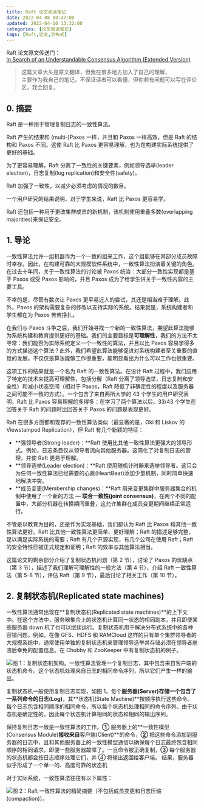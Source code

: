 ```yaml
---
title: Raft 论文阅读笔记
date: 2022-04-08 00:47:00
updated: 2022-04-10 13:32:00
categories: [论文阅读笔记]
tags: [Raft,论文,分布式]
---
```




Raft 论文原文传送门：  
[In Search of an Understandable Consensus Algorithm (Extended Version)](https://raft.github.io/raft.pdf)



> 这篇文章大头是原文翻译，但我在很多地方加入了自己的理解，  
> 主要作为我自己的笔记，不保证读者可以看懂，但你若有问题可以写在评论区，我会回复。



## 0. 摘要



Raft 是一种用于管理复制日志的一致性算法。

Raft 产生的结果和 (multi-)Paxos 一样，并且和 Paxos 一样高效，但是 Raft 的结构和 Paxos 不同。这使 Raft 比 Paxos 更容易理解，也为在构建实际系统提供了更好的基础。

为了更容易理解，Raft 分离了一致性的关键要素，例如领导选举(leader election)，日志复制(log replication)和安全性(safety)。

Raft 加强了一致性，以减少必须考虑的情况的数目。

一个用户研究的结果说明，对于学生来说，Raft 比 Paxos 更容易学。

Raft 还包括一种用于更改集群成员的新机制，该机制使用重叠多数(overlapping majorities)来保证安全。



## 1. 导论



一致性算法允许一组机器作为一个一致的组来工作，这个组能够在其部分成员故障时幸存。因此，在构建可靠的大规模软件系统中，一致性算法扮演着关键的角色。在过去十年间，关于一致性算法的讨论被 Paxos 统治：大部分一致性实现都是基于 Paxos 或受 Paxos 影响的，并且 Paxos 成为了给学生讲关于一致性内容的主要工具。

不幸的是，尽管有数次让 Paxos 更平易近人的尝试，其还是相当难于理解。此外，Paxos 的架构需要复杂的修改以支持实际的系统。结果就是，系统构建者和学生都在为 Paxos 苦苦挣扎。

在我们与 Paxos 斗争之后，我们开始寻找一个新的一致性算法，期望此算法能够为系统构建和教育提供更好的基础。我们的主要目标是**可理解性**，我们的方法不太寻常：我们能否为实际系统定义一个一致性的算法，并且以比 Paxos 容易学得多的方式描述这个算法？此外，我们希望此算法能够促进对系统构建者至关重要的直觉的发展。不仅仅是算法能够工作很重要，能明显看出为什么可以工作也很重要。

这项工作的结果就是一个名为 Raft 的一致性算法。在设计 Raft 过程中，我们应用了特定的技术来提高可理解性，包括分解（Raft 分离了领导选举，日志复制和安全性）和减小状态空间（相对于 Paxos，Raft 降低了非确定性的程度以及服务器之间可能不一致的方式）。一个包含了来自两所大学的 43 个学生的用户研究表明，Raft 比 Paxos 容易理解的多得多：在学习了两个算法以后，33/43 个学生在回答关于 Raft 的问题时比回答关于 Paxos 的问题是表现更好。

Raft 在很多方面都和现存的一致性算法类似（最显著的是，Oki 和 Liskov 的 Viewstamped Replication），但 Raft 有几个新颖的特征：

* **强领导者(Strong leader)：**Raft 使用比其他一致性算法更强大的领导形式。例如，日志条目仅从领导者流向其他服务器。这简化了对复制日志的管理，并使 Raft 更易于理解。
* **领导选举(Leader election)：**Raft 使用随机计时器来选举领导者。这只会为任何一致性算法已经需要的心跳(HeartBeat)添加少量机制，同时简单快速地解决冲突。
* **成员变更(Membership changes)：**Raft 用来变更集群中服务器集合的机制中使用了一个新的方法 — **联合一致性(joint consensus)**，在两个不同的配置中，大部分机器在转换期间重叠，这允许集群在成员变更期间继续正常运行。

不管是以教育为目的，还是作为实现基础，我们都认为 Raft 比 Paxos 和其他一致性算法更好。Raft 比其他一致性算法更简单、更好理解；Raft 的描述足够完整，足以满足实际系统的需要；Raft 有几个开源实现，有几个公司在使用 Raft；Raft 的安全特性已被正式规定和证明；Raft 的效率与其他算法相当。

这篇论文的剩余部分介绍了复制状态机问题（第 2 节），讨论了 Paxos 的优缺点（第 3 节），描述了我们理解可理解性的一般方法（第 4 节），介绍 Raft 一致性算法（第 5-8 节），评估 Raft（第 9 节），最后讨论了相关工作（第 10 节）。



## 2. 复制状态机(Replicated state machines)



一致性算法通常出现在**复制状态机(Replicated state machines)**的上下文中。在这个方法中，服务器集合上的状态机计算同一状态的相同副本，并且即使某些服务器 down 机了也可以继续运行。复制状态机用于解决分布式系统中的各种容错问题。例如，在像 GFS、HDFS 和 RAMCloud 这样的只有单个集群领导者的大规模系统中，通常使用单独的复制状态机来管理领导选举并存储必须在领导者崩溃后幸免的配置信息。在 Chubby 和 ZooKeeper 中有复制状态机的例子。







![图 1：复制状态机架构。一致性算法管理一个复制日志，其中包含来自客户端的状态机命令。这个状态机处理来自日志的相同命令序列，所以它们产生一样的输出。](https://gukaifeng.cn/posts/raft-lun-wen-yue-du-bi-ji/Raft_Figure_1.png)





复制状态机一般使用复制日志实现，如图 1。每个**服务器(Server)**存储一个包含了一系列命令的**日志(Log)**，其**状态机(State Machine)**按顺序执行这些命令。每个日志包含相同顺序的相同命令，所以每个状态机处理相同的命令序列。由于状态机是确定性的，因此每个状态机计算相同的状态和相同的输出序列。

保持复制日志一致是一致性算法的工作。**①** 服务器上的**一致性模型(Consensus Module)**接收来自**客户端(Client)**的命令，**②** 把这些命令添加到服务器的日志中，且和其他服务器上的一致性模型通信以确保每个日志最终包含相同顺序的相同请求，即便一些服务器故障了。一旦命令被正确复制，**③** 每个服务器的状态机都会按日志顺序处理它们，并 ④ 将输出返回给客户端。 结果，服务器似乎形成了一个单一的、高度可靠的状态机

对于实际系统，一致性算法往往有以下属性：





























































































![图 2：Raft 一致性算法的精简摘要（不包括成员变更和日志压缩(compaction)）。](https://gukaifeng.cn/posts/raft-lun-wen-yue-du-bi-ji/Raft_Figure_2.png)
